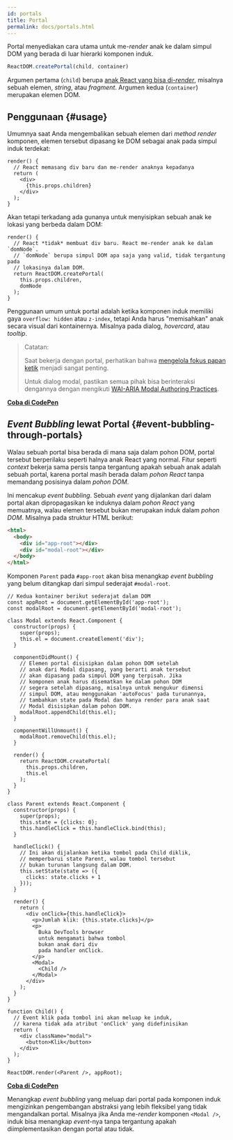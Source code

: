 ```yaml
---
id: portals
title: Portal
permalink: docs/portals.html
---
```


Portal menyediakan cara utama untuk me-*render* anak ke dalam simpul DOM yang berada di luar hierarki komponen induk.

```js
ReactDOM.createPortal(child, container)
```

Argumen pertama (`child`) berupa [anak React yang bisa di-*render*](/docs/react-component.html#render), misalnya sebuah elemen, *string*, atau *fragment*. Argumen kedua (`container`) merupakan elemen DOM.

## Penggunaan {#usage}

Umumnya saat Anda mengembalikan sebuah elemen dari *method* *render* komponen, elemen tersebut dipasang ke DOM sebagai anak pada simpul induk terdekat:

```js{4,6}
render() {
  // React memasang div baru dan me-render anaknya kepadanya
  return (
    <div>
      {this.props.children}
    </div>
  );
}
```

Akan tetapi terkadang ada gunanya untuk menyisipkan sebuah anak ke lokasi yang berbeda dalam DOM:

```js{6}
render() {
  // React *tidak* membuat div baru. React me-render anak ke dalam `domNode`.
  // `domNode` berupa simpul DOM apa saja yang valid, tidak tergantung pada 
  // lokasinya dalam DOM.
  return ReactDOM.createPortal(
    this.props.children,
    domNode
  );
}
```

Penggunaan umum untuk portal adalah ketika komponen induk memiliki gaya `overflow: hidden` atau `z-index`, tetapi Anda harus "memisahkan" anak secara visual dari kontainernya. Misalnya pada dialog, *hovercard*, atau *tooltip*.

> Catatan:
>
> Saat bekerja dengan portal, perhatikan bahwa [mengelola fokus papan ketik](/docs/accessibility.html#programmatically-managing-focus) menjadi sangat penting.
>
> Untuk dialog modal, pastikan semua pihak bisa berinteraksi dengannya dengan mengikuti [WAI-ARIA Modal Authoring Practices](https://www.w3.org/TR/wai-aria-practices-1.1/#dialog_modal).

[**Coba di CodePen**](https://codepen.io/gaearon/pen/yzMaBd)

## *Event Bubbling* lewat Portal {#event-bubbling-through-portals}

Walau sebuah portal bisa berada di mana saja dalam pohon DOM, portal tersebut berperilaku seperti halnya anak React yang normal. Fitur seperti *context* bekerja sama persis tanpa tergantung apakah sebuah anak adalah sebuah portal, karena portal masih berada dalam *pohon React* tanpa memandang posisinya dalam *pohon DOM*.

Ini mencakup *event bubbling*. Sebuah *event* yang dijalankan dari dalam portal akan dipropagasikan ke induknya dalam *pohon React* yang memuatnya, walau elemen tersebut bukan merupakan induk dalam *pohon DOM*. Misalnya pada struktur HTML berikut:

```html
<html>
  <body>
    <div id="app-root"></div>
    <div id="modal-root"></div>
  </body>
</html>
```

Komponen `Parent` pada `#app-root` akan bisa menangkap *event bubbling* yang belum ditangkap dari simpul sederajat `#modal-root`.

```js{28-31,42-49,53,61-63,70-71,74}
// Kedua kontainer berikut sederajat dalam DOM
const appRoot = document.getElementById('app-root');
const modalRoot = document.getElementById('modal-root');

class Modal extends React.Component {
  constructor(props) {
    super(props);
    this.el = document.createElement('div');
  }

  componentDidMount() {
    // Elemen portal disisipkan dalam pohon DOM setelah
    // anak dari Modal dipasang, yang berarti anak tersebut
    // akan dipasang pada simpul DOM yang terpisah. Jika 
    // komponen anak harus disematkan ke dalam pohon DOM
    // segera setelah dipasang, misalnya untuk mengukur dimensi
    // simpul DOM, atau menggunakan 'autoFocus' pada turunannya, 
    // tambahkan state pada Modal dan hanya render para anak saat
    // Modal disisipkan dalam pohon DOM.
    modalRoot.appendChild(this.el);
  }

  componentWillUnmount() {
    modalRoot.removeChild(this.el);
  }

  render() {
    return ReactDOM.createPortal(
      this.props.children,
      this.el
    );
  }
}

class Parent extends React.Component {
  constructor(props) {
    super(props);
    this.state = {clicks: 0};
    this.handleClick = this.handleClick.bind(this);
  }

  handleClick() {
    // Ini akan dijalankan ketika tombol pada Child diklik,
    // memperbarui state Parent, walau tombol tersebut
    // bukan turunan langsung dalam DOM.
    this.setState(state => ({
      clicks: state.clicks + 1
    }));
  }

  render() {
    return (
      <div onClick={this.handleClick}>
        <p>Jumlah klik: {this.state.clicks}</p>
        <p>
          Buka DevTools browser
          untuk mengamati bahwa tombol
          bukan anak dari div
          pada handler onClick.
        </p>
        <Modal>
          <Child />
        </Modal>
      </div>
    );
  }
}

function Child() {
  // Event klik pada tombol ini akan meluap ke induk,
  // karena tidak ada atribut 'onClick' yang didefinisikan
  return (
    <div className="modal">
      <button>Klik</button>
    </div>
  );
}

ReactDOM.render(<Parent />, appRoot);
```

[**Coba di CodePen**](https://codepen.io/gaearon/pen/jGBWpE)

Menangkap *event bubbling* yang meluap dari portal pada komponen induk mengizinkan pengembangan abstraksi yang lebih fleksibel yang tidak mengandalkan portal. Misalnya jika Anda me-*render* komponen `<Modal />`, induk bisa menangkap *event*-nya tanpa tergantung apakah diimplementasikan dengan portal atau tidak.
